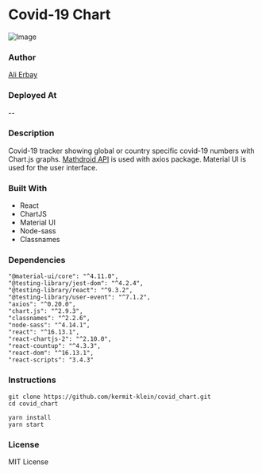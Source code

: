 
# Covid-19 Chart


![Image](https://i.imgur.com/zC6iSsb.png)

### Author
[Ali Erbay](https://github.com/kermit-klein)   


### Deployed At

--

### Description

Covid-19 tracker showing global or country specific covid-19 numbers with Chart.js graphs. [Mathdroid API](https://github.com/mathdroid/covid-19-api) is used with axios package. Material UI is used for the user interface.

### Built With

- React
- ChartJS
- Material UI
- Node-sass
- Classnames

### Dependencies

    "@material-ui/core": "^4.11.0",
    "@testing-library/jest-dom": "^4.2.4",
    "@testing-library/react": "^9.3.2",
    "@testing-library/user-event": "^7.1.2",
    "axios": "^0.20.0",
    "chart.js": "^2.9.3",
    "classnames": "^2.2.6",
    "node-sass": "^4.14.1",
    "react": "^16.13.1",
    "react-chartjs-2": "^2.10.0",
    "react-countup": "^4.3.3",
    "react-dom": "^16.13.1",
    "react-scripts": "3.4.3"

### Instructions

```
git clone https://github.com/kermit-klein/covid_chart.git
cd covid_chart
```
```
yarn install
yarn start
```


### License
MIT License
